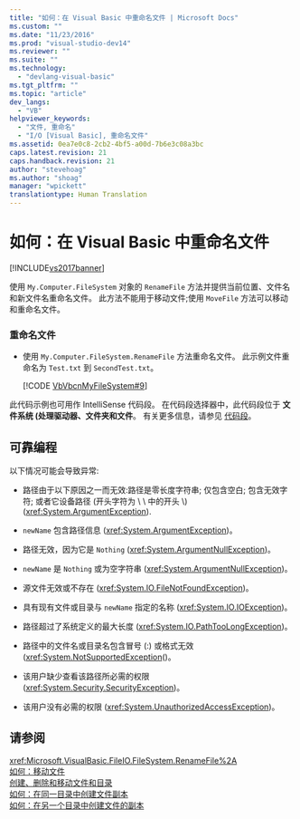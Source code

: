 ```yaml
---
title: "如何：在 Visual Basic 中重命名文件 | Microsoft Docs"
ms.custom: ""
ms.date: "11/23/2016"
ms.prod: "visual-studio-dev14"
ms.reviewer: ""
ms.suite: ""
ms.technology: 
  - "devlang-visual-basic"
ms.tgt_pltfrm: ""
ms.topic: "article"
dev_langs: 
  - "VB"
helpviewer_keywords: 
  - "文件, 重命名"
  - "I/O [Visual Basic], 重命名文件"
ms.assetid: 0ea7e0c8-2cb2-4bf5-a00d-7b6e3c08a3bc
caps.latest.revision: 21
caps.handback.revision: 21
author: "stevehoag"
ms.author: "shoag"
manager: "wpickett"
translationtype: Human Translation
---
```

# 如何：在 Visual Basic 中重命名文件
[!INCLUDE[vs2017banner](../../../../csharp/includes/vs2017banner.md)]

使用 `My.Computer.FileSystem` 对象的 `RenameFile` 方法并提供当前位置、文件名和新文件名重命名文件。  此方法不能用于移动文件;使用 `MoveFile` 方法可以移动和重命名文件。  
  
### 重命名文件  
  
-   使用 `My.Computer.FileSystem.RenameFile` 方法重命名文件。  此示例文件重命名为 `Test.txt` 到 `SecondTest.txt`。  
  
     [!CODE [VbVbcnMyFileSystem#9](../CodeSnippet/VS_Snippets_VBCSharp/VbVbcnMyFileSystem#9)]  
  
 此代码示例也可用作 IntelliSense 代码段。  在代码段选择器中，此代码段位于 **文件系统 \(处理驱动器、文件夹和文件**。  有关更多信息，请参见 [代码段](/visual-studio/ide/code-snippets)。  
  
## 可靠编程  
 以下情况可能会导致异常:  
  
-   路径由于以下原因之一而无效:路径是零长度字符串; 仅包含空白; 包含无效字符; 或者它设备路径 \(开头字符为 \\ \\ 中的开头  \\\) \(<xref:System.ArgumentException>\).  
  
-   `newName` 包含路径信息 \(<xref:System.ArgumentException>\)。  
  
-   路径无效，因为它是 `Nothing` \(<xref:System.ArgumentNullException>\)。  
  
-   `newName` 是 `Nothing` 或为空字符串 \(<xref:System.ArgumentNullException>\)。  
  
-   源文件无效或不存在 \(<xref:System.IO.FileNotFoundException>\)。  
  
-   具有现有文件或目录与 `newName` 指定的名称 \(<xref:System.IO.IOException>\)。  
  
-   路径超过了系统定义的最大长度 \(<xref:System.IO.PathTooLongException>\)。  
  
-   路径中的文件名或目录名包含冒号 \(:\) 或格式无效 \(<xref:System.NotSupportedException>\(\)。  
  
-   该用户缺少查看该路径所必需的权限 \(<xref:System.Security.SecurityException>\)。  
  
-   该用户没有必需的权限 \(<xref:System.UnauthorizedAccessException>\)。  
  
## 请参阅  
 <xref:Microsoft.VisualBasic.FileIO.FileSystem.RenameFile%2A>   
 [如何：移动文件](../../../../visual-basic/developing-apps/programming/drives-directories-files/how-to-move-a-file.md)   
 [创建、删除和移动文件和目录](../../../../visual-basic/developing-apps/programming/drives-directories-files/creating-deleting-and-moving-files-and-directories.md)   
 [如何：在同一目录中创建文件副本](../../../../visual-basic/developing-apps/programming/drives-directories-files/how-to-create-a-copy-of-a-file-in-the-same-directory.md)   
 [如何：在另一个目录中创建文件的副本](../../../../visual-basic/developing-apps/programming/drives-directories-files/how-to-create-a-copy-of-a-file-in-a-different-directory.md)
